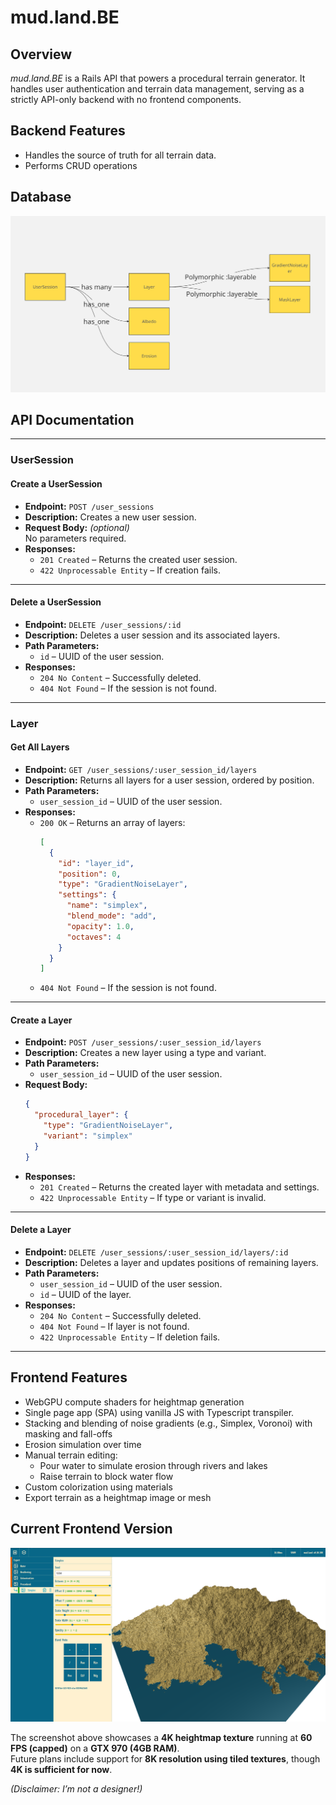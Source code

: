 # **mud.land.BE**  

## **Overview**  
*mud.land.BE* is a Rails API that powers a procedural terrain generator. It handles user authentication and terrain data management, serving as a strictly API-only backend with no frontend components.  

## **Backend Features**  
- Handles the source of truth for all terrain data.
- Performs CRUD operations

## Database

![Database](database.png)  


## API Documentation

---

### UserSession

#### Create a UserSession
- **Endpoint:** `POST /user_sessions`
- **Description:** Creates a new user session.
- **Request Body:** _(optional)_  
  No parameters required.
- **Responses:**
  - `201 Created` – Returns the created user session.
  - `422 Unprocessable Entity` – If creation fails.

---

#### Delete a UserSession
- **Endpoint:** `DELETE /user_sessions/:id`
- **Description:** Deletes a user session and its associated layers.
- **Path Parameters:**
  - `id` – UUID of the user session.
- **Responses:**
  - `204 No Content` – Successfully deleted.
  - `404 Not Found` – If the session is not found.

---

### Layer

#### Get All Layers
- **Endpoint:** `GET /user_sessions/:user_session_id/layers`
- **Description:** Returns all layers for a user session, ordered by position.
- **Path Parameters:**
  - `user_session_id` – UUID of the user session.
- **Responses:**
  - `200 OK` – Returns an array of layers:
    ```json
    [
      {
        "id": "layer_id",
        "position": 0,
        "type": "GradientNoiseLayer",
        "settings": {
          "name": "simplex",
          "blend_mode": "add",
          "opacity": 1.0,
          "octaves": 4
        }
      }
    ]
    ```
  - `404 Not Found` – If the session is not found.

---

#### Create a Layer
- **Endpoint:** `POST /user_sessions/:user_session_id/layers`
- **Description:** Creates a new layer using a type and variant.
- **Path Parameters:**
  - `user_session_id` – UUID of the user session.
- **Request Body:**
  ```json
  {
    "procedural_layer": {
      "type": "GradientNoiseLayer",
      "variant": "simplex"
    }
  }
  ```
- **Responses:**
  - `201 Created` – Returns the created layer with metadata and settings.
  - `422 Unprocessable Entity` – If type or variant is invalid.

---

#### Delete a Layer
- **Endpoint:** `DELETE /user_sessions/:user_session_id/layers/:id`
- **Description:** Deletes a layer and updates positions of remaining layers.
- **Path Parameters:**
  - `user_session_id` – UUID of the user session.
  - `id` – UUID of the layer.
- **Responses:**
  - `204 No Content` – Successfully deleted.
  - `404 Not Found` – If layer is not found.
  - `422 Unprocessable Entity` – If deletion fails.

---


## **Frontend Features**  
- WebGPU compute shaders for heightmap generation
- Single page app (SPA) using vanilla JS with Typescript transpiler.
- Stacking and blending of noise gradients (e.g., Simplex, Voronoi) with masking and fall-offs  
- Erosion simulation over time  
- Manual terrain editing:  
  - Pour water to simulate erosion through rivers and lakes  
  - Raise terrain to block water flow  
- Custom colorization using materials  
- Export terrain as a heightmap image or mesh

## **Current Frontend Version**  

![Procedural Terrain](app.png)  

The screenshot above showcases a **4K heightmap texture** running at **60 FPS (capped)** on a **GTX 970 (4GB RAM)**.  
Future plans include support for **8K resolution using tiled textures**, though **4K is sufficient for now**.  

*(Disclaimer: I’m not a designer!)*  
